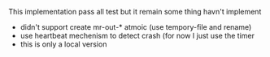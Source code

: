 This implementation pass all test but it remain some thing havn't implement 
- didn't support create mr-out-* atmoic (use tempory-file and rename)
- use heartbeat mechenism to detect crash (for now I just use the timer 
- this is only a local version 
